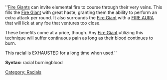 ''[Fire Giants](Fire_Giants "wikilink") can invite elemental fire to
course through their very veins. This fills the [Fire
Giant](Fire_Giants "wikilink") with great haste, granting them the
ability to perform an extra attack per round. It also surrounds the
[Fire Giant](Fire_Giants "wikilink") with a [FIRE
AURA](FIRE_AURA "wikilink") that will lick at any foe that ventures too
close.

These benefits come at a price, though. Any [Fire
Giant](Fire_Giants "wikilink") utilizing this technique will suffer
continuous pain as long as their blood continues to burn.

This racial is EXHAUSTED for a long time when used.''

**Syntax:** racial burningblood

[Category: Racials](Category:_Racials "wikilink")

